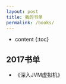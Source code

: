 ```yaml
---
layout: post
title: 我的书单
permalink: /books/
---
```


* content
{:toc}


2017书单
-----------------------------------------------------------------

+ 《深入JVM虚拟机》
